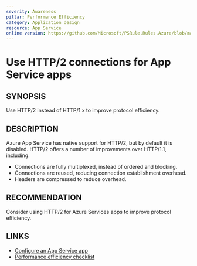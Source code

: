 ```yaml
---
severity: Awareness
pillar: Performance Efficiency
category: Application design
resource: App Service
online version: https://github.com/Microsoft/PSRule.Rules.Azure/blob/main/docs/rules/en/Azure.AppService.HTTP2.md
---
```


# Use HTTP/2 connections for App Service apps

## SYNOPSIS

Use HTTP/2 instead of HTTP/1.x to improve protocol efficiency.

## DESCRIPTION

Azure App Service has native support for HTTP/2, but by default it is disabled.
HTTP/2 offers a number of improvements over HTTP/1.1, including:

- Connections are fully multiplexed, instead of ordered and blocking.
- Connections are reused, reducing connection establishment overhead.
- Headers are compressed to reduce overhead.

## RECOMMENDATION

Consider using HTTP/2 for Azure Services apps to improve protocol efficiency.

## LINKS

- [Configure an App Service app](https://docs.microsoft.com/azure/app-service/configure-common#configure-general-settings)
- [Performance efficiency checklist](https://docs.microsoft.com/azure/architecture/framework/scalability/performance-efficiency)
